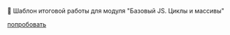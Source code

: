 🚀 Шаблон итоговой работы для модуля "Базовый JS. Циклы и массивы"


[попробовать](https://slowsleep.github.io/fruit-list/)

